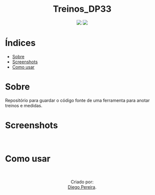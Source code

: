 <h1 align="center"> Treinos_DP33 </h1>
<div align="center">
  
<img src="https://img.shields.io/badge/Python-FFD43B?style=for-the-badge&logo=python&logoColor=blue "/>
<img src="https://img.shields.io/badge/Django-092E20?style=for-the-badge&logo=django&logoColor=green "/>
  
</div>


# Índices 
* [Sobre](#sobre-)
* [Screenshots](#screenshots-)
* [Como usar](#como-usar-)


# Sobre 

Repositório para guardar o código fonte de uma ferramenta para anotar treinos e medidas.<br>

# Screenshots 
<div display="inline" align="center">

</div> <br>

# Como usar 


<br>

<div align="center">

Criado por: <br>
[Diego Pereira](https://github.com/Diegop33p2).

</div>
